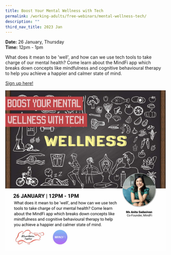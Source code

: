 ```yaml
---
title: Boost Your Mental Wellness with Tech
permalink: /working-adults/free-webinars/mental-wellness-tech/
description: ""
third_nav_title: 2023 Jan
---
```

**Date:** 26 January, Thursday
<br> **Time:** 12pm - 1pm

What does it mean to be 'well', and how can we use tech tools to take charge of our mental health? Come learn about the MindFi app which breaks down concepts like mindfulness and cognitive behavioural therapy to help you achieve a happier and calmer state of mind. 

[Sign up here!](https://go.gov.sg/wa-wellnesstech-jan23)

![free webinar on boosting mental wellness with tech](/images/jan%202023/wa26%20jan.jpeg)
